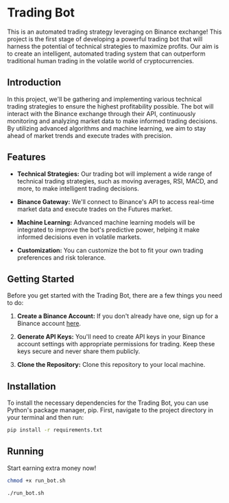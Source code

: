 # Trading Bot

This is an automated trading strategy leveraging on Binance exchange! This project is the first stage of developing a powerful trading bot that will harness the potential of technical strategies to maximize profits. Our aim is to create an intelligent, automated trading system that can outperform traditional human trading in the volatile world of cryptocurrencies.

## Introduction

In this project, we'll be gathering and implementing various technical trading strategies to ensure the highest profitability possible. The bot will interact with the Binance exchange through their API, continuously monitoring and analyzing market data to make informed trading decisions. By utilizing advanced algorithms and machine learning, we aim to stay ahead of market trends and execute trades with precision.

## Features

- **Technical Strategies:** Our trading bot will implement a wide range of technical trading strategies, such as moving averages, RSI, MACD, and more, to make intelligent trading decisions.

- **Binance Gateway:** We'll connect to Binance's API to access real-time market data and execute trades on the Futures market.

- **Machine Learning:** Advanced machine learning models will be integrated to improve the bot's predictive power, helping it make informed decisions even in volatile markets.

- **Customization:** You can customize the bot to fit your own trading preferences and risk tolerance.

## Getting Started

Before you get started with the Trading Bot, there are a few things you need to do:

1. **Create a Binance Account:** If you don't already have one, sign up for a Binance account [here](https://www.binance.com/en/register).

2. **Generate API Keys:** You'll need to create API keys in your Binance account settings with appropriate permissions for trading. Keep these keys secure and never share them publicly.

3. **Clone the Repository:** Clone this repository to your local machine.

## Installation

To install the necessary dependencies for the Trading Bot, you can use Python's package manager, pip. First, navigate to the project directory in your terminal and then run:

```bash
pip install -r requirements.txt

```

## Running

Start earning extra money now!

```bash
chmod +x run_bot.sh

./run_bot.sh

```